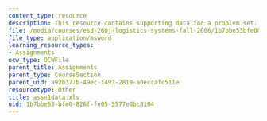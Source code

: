 ```yaml
---
content_type: resource
description: This resource contains supporting data for a problem set.
file: /media/courses/esd-260j-logistics-systems-fall-2006/1b7bbe53bfe0826ffe055577e0bc8104_assn1data.xls
file_type: application/msword
learning_resource_types:
- Assignments
ocw_type: OCWFile
parent_title: Assignments
parent_type: CourseSection
parent_uid: a92b377b-49ec-f493-2819-a0eccafc511e
resourcetype: Other
title: assn1data.xls
uid: 1b7bbe53-bfe0-826f-fe05-5577e0bc8104
---
```

